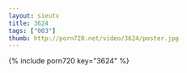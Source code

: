 ```yaml
--- 
layout: sieutv
title: 3624
tags: ["003"]
thumb: http://porn720.net/video/3624/poster.jpg
---
```

{% include porn720 key="3624" %} 
